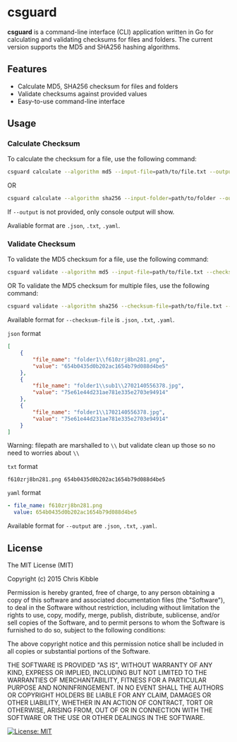 # csguard

**csguard** is a command-line interface (CLI) application written in Go for calculating and validating checksums for files and folders. 
The current version supports the MD5 and SHA256 hashing algorithms.

## Features

- Calculate MD5, SHA256 checksum for files and folders
- Validate checksums against provided values
- Easy-to-use command-line interface

## Usage

### Calculate Checksum

To calculate the checksum for a file, use the following command:

```bash
csguard calculate --algorithm md5 --input-file=path/to/file.txt --output=result.txt
```
OR
```bash
csguard calculate --algorithm sha256 --input-folder=path/to/folder --output=result.txt
```
If `--output` is not provided, only console output will show.

Avaliable format are `.json`, `.txt`, `.yaml`.

### Validate Checksum

To validate the MD5 checksum for a file, use the following command:

```bash
csguard validate --algorithm md5 --input-file=path/to/file.txt --checksum=checksum-value-here --output=result.txt
```
OR
To validate the MD5 checksum for multiple files, use the following command:

```bash
csguard validate --algorithm sha256 --checksum-file=path/to/file.txt --output=result.txt
```

Available format for `--checksum-file` is `.json`, `.txt`, `.yaml`.

`json` format
```json
[
	{
		"file_name": "folder1\\f610zrj8bn281.png",
		"value": "654b0435d0b202ac1654b79d088d4be5"
	},
	{
		"file_name": "folder1\\sub1\\2702140556378.jpg",
		"value": "75e61e44d231ae781e335e2703e94914"
	},
	{
		"file_name": "folder1\\1702140556378.jpg",
		"value": "75e61e44d231ae781e335e2703e94914"
	}
]
```
Warning: filepath are marshalled to `\\` but validate clean up those so no need to worries about `\\`

`txt` format
```text
f610zrj8bn281.png 654b0435d0b202ac1654b79d088d4be5
```

`yaml` format
```yaml
- file_name: f610zrj8bn281.png
  value: 654b0435d0b202ac1654b79d088d4be5
```

Available format for `--output` are `.json`, `.txt`, `.yaml`.

## License

The MIT License (MIT)

Copyright (c) 2015 Chris Kibble

Permission is hereby granted, free of charge, to any person obtaining a copy of this software and associated documentation files (the "Software"), to deal in the Software without restriction, including without limitation the rights to use, copy, modify, merge, publish, distribute, sublicense, and/or sell copies of the Software, and to permit persons to whom the Software is furnished to do so, subject to the following conditions:

The above copyright notice and this permission notice shall be included in all copies or substantial portions of the Software.

THE SOFTWARE IS PROVIDED "AS IS", WITHOUT WARRANTY OF ANY KIND, EXPRESS OR IMPLIED, INCLUDING BUT NOT LIMITED TO THE WARRANTIES OF MERCHANTABILITY, FITNESS FOR A PARTICULAR PURPOSE AND NONINFRINGEMENT. IN NO EVENT SHALL THE AUTHORS OR COPYRIGHT HOLDERS BE LIABLE FOR ANY CLAIM, DAMAGES OR OTHER LIABILITY, WHETHER IN AN ACTION OF CONTRACT, TORT OR OTHERWISE, ARISING FROM, OUT OF OR IN CONNECTION WITH THE SOFTWARE OR THE USE OR OTHER DEALINGS IN THE SOFTWARE.

[![License: MIT](https://img.shields.io/badge/License-MIT-yellow.svg)](https://opensource.org/licenses/MIT)